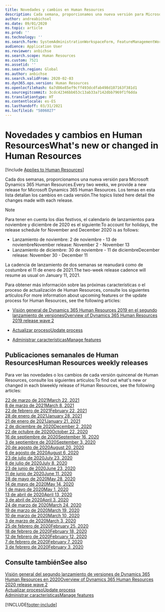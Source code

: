 ```yaml
---
title: Novedades y cambios en Human Resources
description: Cada semana, proporcionamos una nueva versión para Microsoft Dynamics 365 Human Resources. Los temas en esta lista detallan los cambios realizados cada semana.
author: andreabichsel
ms.date: 09/01/2020
ms.topic: article
ms.prod: ''
ms.technology: ''
ms.search.form: SystemAdministrationWorkspaceForm, FeatureManagementWorkspace
audience: Application User
ms.reviewer: anbichse
ms.search.scope: Human Resources
ms.custom: 7521
ms.assetid: ''
ms.search.region: Global
ms.author: anbichse
ms.search.validFrom: 2020-02-03
ms.dyn365.ops.version: Human Resources
ms.openlocfilehash: 6a7d86e85ef9cff493dcdfab498d107163f381d1
ms.sourcegitcommit: 3cdc42346bb653c13ab33a7142dbb7969f1f6dda
ms.translationtype: HT
ms.contentlocale: es-ES
ms.lasthandoff: 03/31/2021
ms.locfileid: "5806027"
---
```

# <a name="whats-new-or-changed-in-human-resources"></a><span data-ttu-id="32806-104">Novedades y cambios en Human Resources</span><span class="sxs-lookup"><span data-stu-id="32806-104">What's new or changed in Human Resources</span></span>

[!include [Applies to Human Resources](../includes/applies-to-hr.md)]

<span data-ttu-id="32806-105">Cada dos semanas, proporcionamos una nueva versión para Microsoft Dynamics 365 Human Resources.</span><span class="sxs-lookup"><span data-stu-id="32806-105">Every two weeks, we provide a new release for Microsoft Dynamics 365 Human Resources.</span></span> <span data-ttu-id="32806-106">Los temas en esta lista detallan los cambios en cada versión.</span><span class="sxs-lookup"><span data-stu-id="32806-106">The topics listed here detail the changes made with each release.</span></span>

>[!NOTE]
><span data-ttu-id="32806-107">Para tener en cuenta los días festivos, el calendario de lanzamientos para noviembre y diciembre de 2020 es el siguiente:</span><span class="sxs-lookup"><span data-stu-id="32806-107">To account for holidays, the release schedule for November and December 2020 is as follows:</span></span>
>
>- <span data-ttu-id="32806-108">Lanzamiento de noviembre: 2 de noviembre - 13 de noviembre</span><span class="sxs-lookup"><span data-stu-id="32806-108">November release: November 2 - November 13</span></span>
>- <span data-ttu-id="32806-109">Lanzamiento de diciembre: 30 de noviembre - 11 de diciembre</span><span class="sxs-lookup"><span data-stu-id="32806-109">December release: November 30 - December 11</span></span>
> 
><span data-ttu-id="32806-110">La cadencia de lanzamiento de dos semanas se reanudará como de costumbre el 11 de enero de 2021.</span><span class="sxs-lookup"><span data-stu-id="32806-110">The two-week release cadence will resume as usual on January 11, 2021.</span></span>

<span data-ttu-id="32806-111">Para obtener más información sobre las próximas características o el proceso de actualización de Human Resources, consulte los siguientes artículos:</span><span class="sxs-lookup"><span data-stu-id="32806-111">For more information about upcoming features or the update process for Human Resources, see the following articles:</span></span> 

- [<span data-ttu-id="32806-112">Visión general de Dynamics 365 Human Resources 2019 en el segundo lanzamiento de versiones</span><span class="sxs-lookup"><span data-stu-id="32806-112">Overview of Dynamics 365 Human Resources 2019 release wave 2</span></span>](https://docs.microsoft.com/dynamics365-release-plan/2019wave2/dynamics365-human-resources/)

- [<span data-ttu-id="32806-113">Actualizar proceso</span><span class="sxs-lookup"><span data-stu-id="32806-113">Update process</span></span>](hr-admin-setup-update-process.md)

- [<span data-ttu-id="32806-114">Administrar características</span><span class="sxs-lookup"><span data-stu-id="32806-114">Manage features</span></span>](hr-admin-manage-features.md)

## <a name="human-resources-weekly-releases"></a><span data-ttu-id="32806-115">Publicaciones semanales de Human Resources</span><span class="sxs-lookup"><span data-stu-id="32806-115">Human Resources weekly releases</span></span>

<span data-ttu-id="32806-116">Para ver las novedades o los cambios de cada versión quincenal de Human Resources, consulte los siguientes artículos:</span><span class="sxs-lookup"><span data-stu-id="32806-116">To find out what's new or changed in each biweekly release of Human Resources, see the following articles:</span></span>

[<span data-ttu-id="32806-117">22 de marzo de 2021</span><span class="sxs-lookup"><span data-stu-id="32806-117">March 22, 2021</span></span>](hr-whats-new-2021-03-22.md)</br>
[<span data-ttu-id="32806-118">8 de marzo de 2021</span><span class="sxs-lookup"><span data-stu-id="32806-118">March 8, 2021</span></span>](hr-whats-new-2021-03-08.md)</br>
[<span data-ttu-id="32806-119">22 de febrero de 2021</span><span class="sxs-lookup"><span data-stu-id="32806-119">February 22, 2021</span></span>](hr-whats-new-2021-02-22.md)</br>
[<span data-ttu-id="32806-120">28 de enero de 2021</span><span class="sxs-lookup"><span data-stu-id="32806-120">January 28, 2021</span></span>](hr-whats-new-2021-01-28.md)</br>
[<span data-ttu-id="32806-121">21 de enero de 2021</span><span class="sxs-lookup"><span data-stu-id="32806-121">January 21, 2021</span></span>](hr-whats-new-2021-01-21.md)</br>
[<span data-ttu-id="32806-122">2 de diciembre de 2020</span><span class="sxs-lookup"><span data-stu-id="32806-122">December 2, 2020</span></span>](hr-whats-new-2020-12-02.md)</br>
[<span data-ttu-id="32806-123">22 de octubre de 2020</span><span class="sxs-lookup"><span data-stu-id="32806-123">October 22, 2020</span></span>](hr-whats-new-2020-10-22.md)</br>
[<span data-ttu-id="32806-124">16 de septiembre de 2020</span><span class="sxs-lookup"><span data-stu-id="32806-124">September 16, 2020</span></span>](hr-whats-new-2020-09-16.md)</br>
[<span data-ttu-id="32806-125">3 de septiembre de 2020</span><span class="sxs-lookup"><span data-stu-id="32806-125">September 3, 2020</span></span>](hr-whats-new-2020-09-03.md)</br>
[<span data-ttu-id="32806-126">20 de agosto de 2020</span><span class="sxs-lookup"><span data-stu-id="32806-126">August 20, 2020</span></span>](hr-whats-new-2020-08-20.md)</br>
[<span data-ttu-id="32806-127">6 de agosto de 2020</span><span class="sxs-lookup"><span data-stu-id="32806-127">August 6, 2020</span></span>](hr-whats-new-2020-08-06.md)</br>
[<span data-ttu-id="32806-128">23 de julio de 2020</span><span class="sxs-lookup"><span data-stu-id="32806-128">July 23, 2020</span></span>](hr-whats-new-2020-07-23.md)</br>
[<span data-ttu-id="32806-129">8 de julio de 2020</span><span class="sxs-lookup"><span data-stu-id="32806-129">July 8, 2020</span></span>](hr-whats-new-2020-07-08.md)</br>
[<span data-ttu-id="32806-130">23 de junio de 2020</span><span class="sxs-lookup"><span data-stu-id="32806-130">June 23, 2020</span></span>](hr-whats-new-2020-06-23.md)</br>
[<span data-ttu-id="32806-131">11 de junio de 2020</span><span class="sxs-lookup"><span data-stu-id="32806-131">June 11, 2020</span></span>](hr-whats-new-2020-06-11.md)</br>
[<span data-ttu-id="32806-132">28 de mayo de 2020</span><span class="sxs-lookup"><span data-stu-id="32806-132">May 28, 2020</span></span>](hr-whats-new-2020-05-28.md)</br>
[<span data-ttu-id="32806-133">14 de mayo de 2020</span><span class="sxs-lookup"><span data-stu-id="32806-133">May 14, 2020</span></span>](hr-whats-new-2020-05-14.md)</br>
[<span data-ttu-id="32806-134">1 de mayo de 2020</span><span class="sxs-lookup"><span data-stu-id="32806-134">May 1, 2020</span></span>](hr-whats-new-2020-05-01.md)</br>
[<span data-ttu-id="32806-135">13 de abril de 2020</span><span class="sxs-lookup"><span data-stu-id="32806-135">April 13, 2020</span></span>](hr-whats-new-2020-04-13.md)</br>
[<span data-ttu-id="32806-136">3 de abril de 2020</span><span class="sxs-lookup"><span data-stu-id="32806-136">April 3, 2020</span></span>](hr-whats-new-2020-04-03.md)</br>
[<span data-ttu-id="32806-137">24 de marzo de 2020</span><span class="sxs-lookup"><span data-stu-id="32806-137">March 24, 2020</span></span>](hr-whats-new-2020-03-24.md)</br>
[<span data-ttu-id="32806-138">19 de marzo de 2020</span><span class="sxs-lookup"><span data-stu-id="32806-138">March 19, 2020</span></span>](hr-whats-new-2020-03-19.md)</br>
[<span data-ttu-id="32806-139">10 de marzo de 2020</span><span class="sxs-lookup"><span data-stu-id="32806-139">March 10, 2020</span></span>](hr-whats-new-2020-03-10.md)</br>
[<span data-ttu-id="32806-140">3 de marzo de 2020</span><span class="sxs-lookup"><span data-stu-id="32806-140">March 3, 2020</span></span>](hr-whats-new-2020-03-03.md)</br>
[<span data-ttu-id="32806-141">25 de febrero de 2020</span><span class="sxs-lookup"><span data-stu-id="32806-141">February 25, 2020</span></span>](hr-whats-new-2020-02-25.md)</br>
[<span data-ttu-id="32806-142">18 de febrero de 2020</span><span class="sxs-lookup"><span data-stu-id="32806-142">February 18, 2020</span></span>](hr-whats-new-2020-02-18.md)</br>
[<span data-ttu-id="32806-143">12 de febrero de 2020</span><span class="sxs-lookup"><span data-stu-id="32806-143">February 12, 2020</span></span>](hr-whats-new-2020-02-12.md)</br>
[<span data-ttu-id="32806-144">7 de febrero de 2020</span><span class="sxs-lookup"><span data-stu-id="32806-144">February 7, 2020</span></span>](hr-whats-new-2020-02-07.md)</br>
[<span data-ttu-id="32806-145">3 de febrero de 2020</span><span class="sxs-lookup"><span data-stu-id="32806-145">February 3, 2020</span></span>](hr-whats-new-2020-02-03.md)

## <a name="see-also"></a><span data-ttu-id="32806-146">Consulte también</span><span class="sxs-lookup"><span data-stu-id="32806-146">See also</span></span>

[<span data-ttu-id="32806-147">Visión general del segundo lanzamiento de versiones de Dynamics 365 Human Resources en 2020</span><span class="sxs-lookup"><span data-stu-id="32806-147">Overview of Dynamics 365 Human Resources 2020 release wave 2</span></span>](https://docs.microsoft.com/dynamics365-release-plan/2020wave2/human-resources/dynamics365-human-resources/)</br>
[<span data-ttu-id="32806-148">Actualizar proceso</span><span class="sxs-lookup"><span data-stu-id="32806-148">Update process</span></span>](hr-admin-setup-update-process.md)</br>
[<span data-ttu-id="32806-149">Administrar características</span><span class="sxs-lookup"><span data-stu-id="32806-149">Manage features</span></span>](hr-admin-manage-features.md)


[!INCLUDE[footer-include](../includes/footer-banner.md)]
